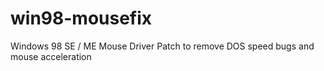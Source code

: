 # win98-mousefix
Windows 98 SE / ME Mouse Driver Patch to remove DOS speed bugs and mouse acceleration
